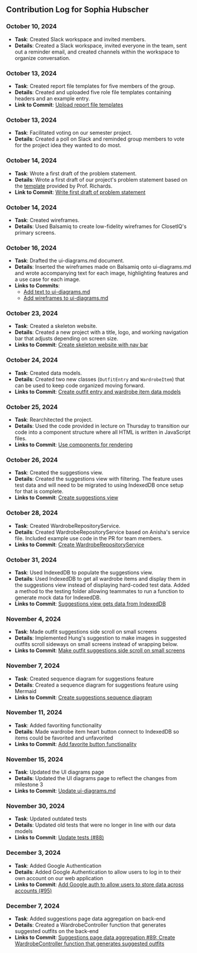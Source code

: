 ## Contribution Log for Sophia Hubscher

### October 10, 2024
- **Task**: Created Slack workspace and invited members.
- **Details**: Created a Slack workspace, invited everyone in the team, sent out a reminder email, and created channels within the workspace to organize conversation.

### October 13, 2024
- **Task**: Created report file templates for five members of the group.
- **Details**: Created and uploaded five role file templates containing headers and an example entry.
- **Link to Commit**: [Upload report file templates](https://github.com/nhan0504/CS326/commit/70898c33a6d23de04ac99f530e303a7a70f5f920)

### October 13, 2024
- **Task**: Facilitated voting on our semester project.
- **Details**: Created a poll on Slack and reminded group members to vote for the project idea they wanted to do most.

### October 14, 2024
- **Task**: Wrote a first draft of the problem statement.
- **Details**: Wrote a first draft of our project's problem statement based on the [template](https://github.com/umass-cs-326/ms02-example/blob/main/team/m2/problem.md) provided by Prof. Richards.
- **Link to Commit**: [Write first draft of problem statement
](https://github.com/nhan0504/CS326/commit/d154f7491d8b4026fd1e22698833970d91f6eeaa)

### October 14, 2024
- **Task**: Created wireframes.
- **Details**: Used Balsamiq to create low-fidelity wireframes for ClosetIQ's primary screens.

### October 16, 2024
- **Task**: Drafted the ui-diagrams.md document.
- **Details**: Inserted the wireframes made on Balsamiq onto ui-diagrams.md and wrote accompanying text for each image, highlighting features and a use case for each image.
- **Links to Commits**:
  - [Add text to ui-diagrams.md](https://github.com/nhan0504/CS326/commit/aa7b6abb93fdf237de39fb75ad1e6e83692bb92b)
  - [Add wireframes to ui-diagrams.md](https://github.com/nhan0504/CS326/commit/4ec2d74cf83cd750f1c9819d84d1ea8f1bbaf88e)

### October 23, 2024
- **Task**: Created a skeleton website.
- **Details**: Created a new project with a title, logo, and working navigation bar that adjusts depending on screen size.
- **Links to Commit**: [Create skeleton website with nav bar](https://github.com/nhan0504/CS326/commit/0295ac114a2777c89377a2ff4708353edb79c6e6)

### October 24, 2024
- **Task**: Created data models.
- **Details**: Created two new classes (`OutfitEntry` and `WardrobeItem`) that can be used to keep code organized moving forward.
- **Links to Commit**: [Create outfit entry and wardrobe item data models](https://github.com/nhan0504/CS326/commit/6a406fdd527d4da02605a0b384b1116bdcbf309c)

### October 25, 2024
- **Task**: Rearchitected the project.
- **Details**: Used the code provided in lecture on Thursday to transition our code into a component structure where all HTML is written in JavaScript files.
- **Links to Commit**: [Use components for rendering](https://github.com/nhan0504/CS326/commit/55e7093bb87e7caf791348b14ec2857d9b151ef5)

### October 26, 2024
- **Task**: Created the suggestions view.
- **Details**: Created the suggestions view with filtering. The feature uses test data and will need to be migrated to using IndexedDB once setup for that is complete.
- **Links to Commit**: [Create suggestions view](https://github.com/nhan0504/CS326/commit/ba203cc900d4d7dc2a4b075fbfd1decafbbf3102)

### October 28, 2024
- **Task**: Created WardrobeRepositoryService.
- **Details**: Created WardrobeRepositoryService based on Anisha's service file. Included example use code in the PR for team members.
- **Links to Commit**: [Create WardrobeRepositoryService](https://github.com/nhan0504/CS326/commit/bdcdc2c3852c494e83a596f4da80a47f13348a20)

### October 31, 2024
- **Task**: Used IndexedDB to populate the suggestions view.
- **Details**: Used IndexedDB to get all wardrobe items and display them in the suggestions view instead of displaying hard-coded test data. Added a method to the testing folder allowing teammates to run a function to generate mock data for IndexedDB.
- **Links to Commit**: [Suggestions view gets data from IndexedDB](https://github.com/nhan0504/CS326/commit/ad76f76bb9dad736710ead55b307f8e77dcf2d93)

### November 4, 2024
- **Task**: Made outfit suggestions side scroll on small screens
- **Details**: Implemented Hung's suggestion to make images in suggested outfits scroll sideways on small screens instead of wrapping below.
- **Links to Commit**: [Make outfit suggestions side scroll on small screens](https://github.com/nhan0504/CS326/commit/838396c08550d671b59eb71ddf202ef6d5812ed9)

### November 7, 2024
- **Task**: Created sequence diagram for suggestions feature
- **Details**: Created a sequence diagram for suggestions feature using Mermaid
- **Links to Commit**: [Create suggestions sequence diagram](https://github.com/nhan0504/CS326/commit/705905a366560cff98e7b49bed179e3d7b6b4a26)

### November 11, 2024
- **Task**: Added favoriting functionality
- **Details**: Made wardrobe item heart button connect to IndexedDB so items could be favorited and unfavorited
- **Links to Commit**: [Add favorite button functionality](https://github.com/nhan0504/CS326/commit/1d469483ddd33056cad555382a20a53a43850fe2)

### November 15, 2024
- **Task**: Updated the UI diagrams page
- **Details**: Updated the UI diagrams page to reflect the changes from milestone 3
- **Links to Commit**: [Update ui-diagrams.md](https://github.com/nhan0504/CS326/commit/94d3c712b565b23b04d5c126006e4702e5c21747)

### November 30, 2024
- **Task**: Updated outdated tests
- **Details**: Updated old tests that were no longer in line with our data models
- **Links to Commit**: [Update tests (#88)](https://github.com/nhan0504/CS326/commit/6a57f38330622925894fa098bd02d5a2f9871599)

### December 3, 2024
- **Task**: Added Google Authentication
- **Details**: Added Google Authentication to allow users to log in to their own account on our web application
- **Links to Commit**: [Add Google auth to allow users to store data across accounts (#95)](https://github.com/nhan0504/CS326/commit/dc0ca7343cd955c3bc4b6e0bb0c53cac816ebda3)

### December 7, 2024
- **Task**: Added suggestions page data aggregation on back-end
- **Details**: Created a WardrobeController function that generates suggested outfits on the back-end
- **Links to Commit**: [Suggestions page data aggregation #89: Create WardrobeController function that generates suggested outfits](https://github.com/nhan0504/CS326/commit/80fe88a77f46ea8d057690d5c9e0dee03d27fc2d)
